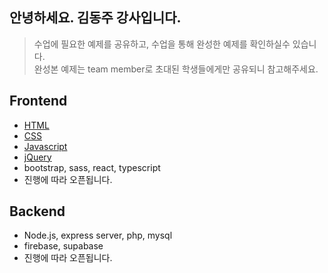 ## 안녕하세요. 김동주 강사입니다.

> 수업에 필요한 예제를 공유하고, 수업을 통해 완성한 예제를 확인하실수 있습니다.  
> 완성본 예제는 team member로 초대된 학생들에게만 공유되니 참고해주세요. 

## Frontend
- [HTML](https://github.com/ezwebpub/web-basic_HTML)
- [CSS](https://github.com/ezwebpub/web-basic_CSS)
- [Javascript](https://github.com/ezwebpub/web-basic_Javascript)
- [jQuery](https://github.com/ezwebpub/web-basic_jQuery)
- bootstrap, sass, react, typescript
- 진행에 따라 오픈됩니다.

## Backend
- Node.js, express server, php, mysql
- firebase, supabase
- 진행에 따라 오픈됩니다.
